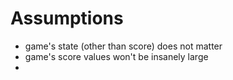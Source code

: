 # Assumptions
- game's state (other than score) does not matter
- game's score values won't be insanely large
- 
